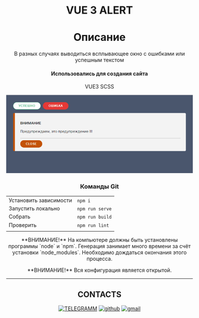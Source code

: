 <h1  align="center">VUE 3 ALERT</h1>

<div align="center">
 <h1  align="center">Описание</h1> 
<p align="center">
В разных случаях выводиться всплывающее окно с ошибками или успешным текстом  
</p>
<h4 align="center">Использовались для создания сайта </h4>
<p align="center">VUE3 SCSS</p>
  
![Lax 2.0 Gif](https://github.com/VladislavBobyrev/vue-alert/blob/main/alert.gif)
  
</div>


<div align="center">
<h3  align="center">Команды Git</h3>  
  
|                        |                     |
|------------------------|:--------------------|
| Установить зависимости | `npm i`             |
| Запустить локально     | `npm run serve`     |
| Собрать                | `npm run build`     |
| Проверить              | `npm run lint`      |
|                        |                     |
 
  </div>
  
<p align="center">
**ВНИМАНИЕ!** На компьютере должны быть установлены программы `node` и `npm`.
Генерация  занимает много времени за счёт
установки `node_modules`. Необходимо дождаться окончания этого процесса.

  <p align="center">**ВНИМАНИЕ!** Вся конфигурация является открытой. </p>
</p>

------------

<h2 align='center' > CONTACTS </h2>
<!-- <div align='center' ><img alt="Sass" src="https://tgram.ru/wiki/stickers/img/ResistanceDog/gif/21.gif" /></div> -->
<div align='center'> 

[![TELEGRAMM](https://img.shields.io/badge/telegramm-4285F4?style=for-the-badge&logo=read-the-docs&logoColor=white)](https://t.me/VladislavBobyrev)
[![github](https://img.shields.io/badge/GitHub-000000?style=for-the-badge&logo=GitHub&logoColor=white)](https://github.com/VladislavBobyrev)
[![gmail](https://img.shields.io/badge/Gmail-D14836?style=for-the-badge&logo=Gmail&logoColor=white)](https://mail.ru/bobyrev.vladislav@mail.ru)
 </div>





